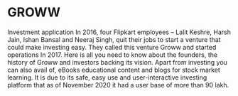 # GROWW
 Investment application
 In 2016, four Flipkart employees – Lalit Keshre, Harsh Jain, Ishan Bansal and Neeraj Singh, quit their jobs to start a venture that could make investing easy. They called this venture Groww and started operations In 2017. Here is all you need to know about the founders, the history of Groww and investors backing its vision. Apart from investing you can also avail of, eBooks educational content and blogs for stock market learning. It is due to its safe, easy use and user-interactive investing platform that as of November 2020 it had a user base of more than 90 lakh.

